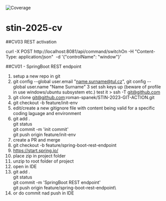 ![Coverage](.github/badges/jacoco.svg)

# stin-2025-cv

##CV03 REST activation


curl -X POST http://localhost:8081/api/command/switchOn -H "Content-Type: application/json"  -d '{"controlName": "window"}'

##CV01 - SpringBoot REST endpoint


1. setup a new repo in git
2. git config --global user.email "name.surname@tul.cz", git config --global user.name "Name Surname"
3 set ssh keys up (beware of profile in use windows/ubuntu subsystem etc.)  test it > ssh -T git@github.com
4. git clone git@github.com:roman-spanek/STIN-2023-GIT-ACTION.git
5. git checkout -b feature/init-env
6. edit/create a new gitignore file with content being valid for a specific coding laguage and environment
7.  git add .\
    git status\
    git commit -m 'init commit'\
    git push origin feature/init-env
8. create a PR and merge
9. git checkout -b feature/spring-boot-rest-endpoint
10. https://start.spring.io/
11. place zip in project folder
12. unzip to root folder of project
13. open in IDE
14. git add .\
    git status\
    git commit -m 'SpringBoot REST endpoint'\
    git push origin feature/spring-boot-rest-endpoint\
14. or do commit nad push in IDE

